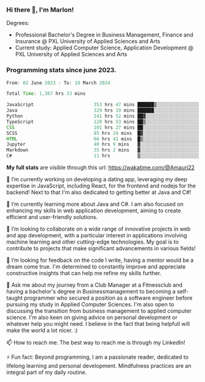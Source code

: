 
### Hi there 👋, I'm Marlon!

Degrees: 
- Professional Bachelor's Degree in Business Management, Finance and Insurance @ PXL University of Applied Sciences and Arts
- Current study: Applied Computer Science, Application Development @ PXL University of Applied Sciences and Arts

### Programming stats since june 2023.
<!--START_SECTION:waka-->

```java
From: 02 June 2023 - To: 19 March 2024

Total Time: 1,367 hrs 33 mins

JavaScript                      353 hrs 47 mins ██████▒░░░░░░░░░░░░░░░░░░   25.80 %
Java                            329 hrs 19 mins ██████░░░░░░░░░░░░░░░░░░░   24.02 %
Python                          141 hrs 52 mins ██▓░░░░░░░░░░░░░░░░░░░░░░   10.35 %
TypeScript                      128 hrs 53 mins ██▒░░░░░░░░░░░░░░░░░░░░░░   09.40 %
CSS                             101 hrs 27 mins ██░░░░░░░░░░░░░░░░░░░░░░░   07.40 %
SCSS                            85 hrs 24 mins  █▓░░░░░░░░░░░░░░░░░░░░░░░   06.23 %
HTML                            66 hrs 41 mins  █▒░░░░░░░░░░░░░░░░░░░░░░░   04.86 %
Jupyter                         40 hrs 9 mins   ▓░░░░░░░░░░░░░░░░░░░░░░░░   02.93 %
Markdown                        35 hrs 2 mins   ▓░░░░░░░░░░░░░░░░░░░░░░░░   02.56 %
C#                              11 hrs          ▒░░░░░░░░░░░░░░░░░░░░░░░░   00.80 %
```

<!--END_SECTION:waka-->
**My full stats** are visible through this url: https://wakatime.com/@Amauri22



🔭 I’m currently working on developing a dating app, leveraging my deep expertise in JavaScript, including React, for the frontend and nodejs for the backend! Next to that I'm also dedicated to getting better at Java and C#!

🌱 I’m currently learning more about Java and C#. I am also focused on enhancing my skills in web application development, aiming to create efficient and user-friendly solutions.

👯 I’m looking to collaborate on a wide range of innovative projects in web and app development, with a particular interest in applications involving machine learning and other cutting-edge technologies. My goal is to contribute to projects that make significant advancements in various fields!

🤔 I’m looking for feedback on the code I write, having a mentor would be a dream come true. I'm determined to constantly improve and appreciate constructive insights that can help me refine my skills further.

💬 Ask me about my journey from a Club Manager at a Fitnessclub and having a bachelor's degree in Businessmanagement to becoming a self-taught programmer who secured a position as a software engineer before pursuing my study in Applied Computer Sciences. I'm also open to discussing the transition from business management to applied computer science. I'm also keen on giving advice on personal development or whatever help you might need. I believe in the fact that being helpfull will make the world a lot nicer. :)

📫 How to reach me: The best way to reach me is through my LinkedIn!

⚡ Fun fact: Beyond programming, I am a passionate reader, dedicated to lifelong learning and personal development. Mindfulness practices are an integral part of my daily routine.


